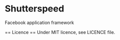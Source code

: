 Shutterspeed
============

Facebook application framework

== Licence ==
Under MIT licence, see LICENCE file.
